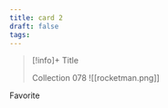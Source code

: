 ```yaml
---
title: card 2
draft: false
tags:
---
```


> [!info]+ Title
> 
> Collection 078
> ![[rocketman.png]]

Favorite
